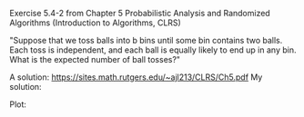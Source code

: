 Exercise 5.4-2 from Chapter 5 Probabilistic Analysis and Randomized Algorithms (Introduction to Algorithms, CLRS)

"Suppose that we toss balls into b bins until some bin contains two balls. Each toss is independent, and each ball is equally likely to end up in any bin. What is the expected number of ball tosses?"

A solution: https://sites.math.rutgers.edu/~ajl213/CLRS/Ch5.pdf
My solution: 

Plot: 

